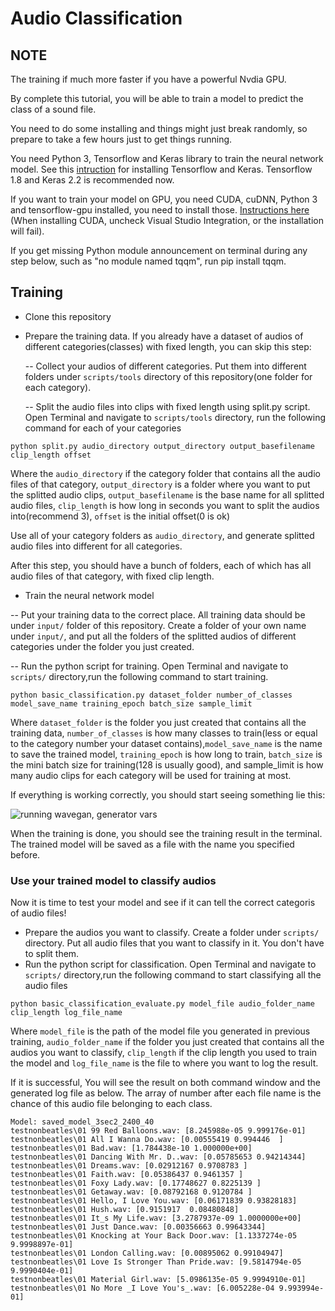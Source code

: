# Audio Classification
## NOTE
The training if much more faster if you have a powerful Nvdia GPU.

By complete this tutorial, you will be able to train a model to predict the class of a sound file.

You need to do some installing and things might just break randomly, so prepare to take a few hours just to get things running. 

You need Python 3, Tensorflow and Keras library to train the neural network model. See this [intruction](https://keras.io/#installation) for installing Tensorflow and Keras. Tensorflow 1.8 and Keras 2.2 is recommended now.

If you want to train your model on GPU, you need CUDA, cuDNN, Python 3 and tensorflow-gpu installed, you need to install those. [Instructions here](https://docs.nvidia.com/deeplearning/sdk/cudnn-install/index.html) (When installing CUDA, uncheck Visual Studio Integration, or the installation will fail). 

If you get missing Python module announcement on terminal during any step below, such as "no module named tqqm", run pip install tqqm.

## Training
- Clone this repository

- Prepare the training data. If you already have a dataset of audios of different categories(classes) with fixed length, you can skip this step:

  -- Collect your audios of different categories. Put them into different folders under `scripts/tools` directory of this repository(one folder for each category).
  
  -- Split the audio files into clips with fixed length using split.py script. Open Terminal and navigate to `scripts/tools` directory, run the following command for each of your categories
  
```
python split.py audio_directory output_directory output_basefilename clip_length offset
```
Where the `audio_directory` if the category folder that contains all the audio files of that category, `output_directory` is a folder where you want to put the splitted audio clips, `output_basefilename` is the base name for all splitted audio files, `clip_length` is how long in seconds you want to split the audios into(recommend 3), `offset` is the initial offset(0 is ok)

Use all of your category folders as `audio_directory`, and generate splitted audio files into different for all categories.

After this step, you should have a bunch of folders, each of which has all audio files of that category, with fixed clip length.

- Train the neural network model

 -- Put your training data to the correct place. All training data should be under `input/` folder of this repository. Create a folder of your own name under `input/`, and put all the folders of the splitted audios of different categories under the folder you just created. 
 
 -- Run the python script for training. Open Terminal and navigate to `scripts/` directory,run the following command to start training.
```
python basic_classification.py dataset_folder number_of_classes model_save_name training_epoch batch_size sample_limit
```
Where `dataset_folder` is the folder you just created that contains all the training data, `number_of_classes` is how many classes to train(less or equal to the category number your dataset contains),`model_save_name` is the name to save the trained model, `training_epoch` is how long to train, `batch_size` is the mini batch size for training(128 is usually good), and sample_limit is how many audio clips for each category will be used for training at most.

If everything is working correctly, you should start seeing something lie this:

![running wavegan, generator vars](images/runclassification.jpg)

When the training is done, you should see the training result in the terminal. The trained model will be saved as a file with the name you specified before.

### Use your trained model to classify audios
Now it is time to test your model and see if it can tell the correct categoris of audio files!

- Prepare the audios you want to classify. Create a folder under `scripts/` directory. Put all audio files that you want to classify in it. You don't have to split them.
- Run the python script for classification. Open Terminal and navigate to `scripts/` directory,run the following command to start classifying all the audio files
```
python basic_classification_evaluate.py model_file audio_folder_name clip_length log_file_name
```
Where `model_file` is the path of the model file you generated in previous training, `audio_folder_name` if the folder you  just created that contains all the audios you want to classify, `clip_length` if the clip length you used to train the model and `log_file_name` is the file to where you want to log the result.

If it is successful, You will see the result on both command window and the generated log file as below. The array of number after each file name is the chance of this audio file belonging to each class.

```
Model: saved_model_3sec2_2400_40
testnonbeatles\01 99 Red Balloons.wav: [8.245988e-05 9.999176e-01]
testnonbeatles\01 All I Wanna Do.wav: [0.00555419 0.994446  ]
testnonbeatles\01 Bad.wav: [1.784438e-10 1.000000e+00]
testnonbeatles\01 Dancing With Mr. D..wav: [0.05785653 0.94214344]
testnonbeatles\01 Dreams.wav: [0.02912167 0.9708783 ]
testnonbeatles\01 Faith.wav: [0.05386437 0.9461357 ]
testnonbeatles\01 Foxy Lady.wav: [0.17748627 0.8225139 ]
testnonbeatles\01 Getaway.wav: [0.08792168 0.9120784 ]
testnonbeatles\01 Hello, I Love You.wav: [0.06171839 0.93828183]
testnonbeatles\01 Hush.wav: [0.9151917  0.08480848]
testnonbeatles\01 It_s My Life.wav: [3.2787937e-09 1.0000000e+00]
testnonbeatles\01 Just Dance.wav: [0.00356663 0.99643344]
testnonbeatles\01 Knocking at Your Back Door.wav: [1.1337274e-05 9.9998897e-01]
testnonbeatles\01 London Calling.wav: [0.00895062 0.99104947]
testnonbeatles\01 Love Is Stronger Than Pride.wav: [9.5814794e-05 9.9990404e-01]
testnonbeatles\01 Material Girl.wav: [5.0986135e-05 9.9994910e-01]
testnonbeatles\01 No More _I Love You's_.wav: [6.005228e-04 9.993994e-01]
```
